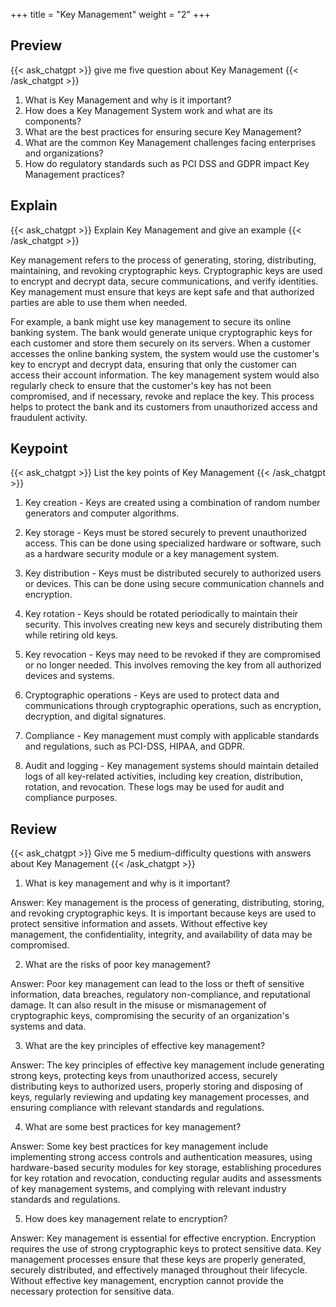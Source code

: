 +++
title = "Key Management"
weight = "2"
+++
## Preview
{{< ask_chatgpt >}}
give me five question about Key Management
{{< /ask_chatgpt >}}

1. What is Key Management and why is it important?
2. How does a Key Management System work and what are its components?
3. What are the best practices for ensuring secure Key Management?
4. What are the common Key Management challenges facing enterprises and organizations?
5. How do regulatory standards such as PCI DSS and GDPR impact Key Management practices?   

## Explain
{{< ask_chatgpt >}}
Explain Key Management and give an example
{{< /ask_chatgpt >}}

Key management refers to the process of generating, storing, distributing, maintaining, and revoking cryptographic keys. Cryptographic keys are used to encrypt and decrypt data, secure communications, and verify identities. Key management must ensure that keys are kept safe and that authorized parties are able to use them when needed.

For example, a bank might use key management to secure its online banking system. The bank would generate unique cryptographic keys for each customer and store them securely on its servers. When a customer accesses the online banking system, the system would use the customer's key to encrypt and decrypt data, ensuring that only the customer can access their account information. The key management system would also regularly check to ensure that the customer's key has not been compromised, and if necessary, revoke and replace the key. This process helps to protect the bank and its customers from unauthorized access and fraudulent activity.   

## Keypoint
{{< ask_chatgpt >}}
List the key points of Key Management
{{< /ask_chatgpt >}}

1. Key creation - Keys are created using a combination of random number generators and computer algorithms.

2. Key storage - Keys must be stored securely to prevent unauthorized access. This can be done using specialized hardware or software, such as a hardware security module or a key management system.

3. Key distribution - Keys must be distributed securely to authorized users or devices. This can be done using secure communication channels and encryption.

4. Key rotation - Keys should be rotated periodically to maintain their security. This involves creating new keys and securely distributing them while retiring old keys.

5. Key revocation - Keys may need to be revoked if they are compromised or no longer needed. This involves removing the key from all authorized devices and systems.

6. Cryptographic operations - Keys are used to protect data and communications through cryptographic operations, such as encryption, decryption, and digital signatures.

7. Compliance - Key management must comply with applicable standards and regulations, such as PCI-DSS, HIPAA, and GDPR.

8. Audit and logging - Key management systems should maintain detailed logs of all key-related activities, including key creation, distribution, rotation, and revocation. These logs may be used for audit and compliance purposes.   

## Review
{{< ask_chatgpt >}}
Give me 5 medium-difficulty questions with answers about Key Management
{{< /ask_chatgpt >}}

1. What is key management and why is it important?

Answer: Key management is the process of generating, distributing, storing, and revoking cryptographic keys. It is important because keys are used to protect sensitive information and assets. Without effective key management, the confidentiality, integrity, and availability of data may be compromised.

2. What are the risks of poor key management?

Answer: Poor key management can lead to the loss or theft of sensitive information, data breaches, regulatory non-compliance, and reputational damage. It can also result in the misuse or mismanagement of cryptographic keys, compromising the security of an organization's systems and data.

3. What are the key principles of effective key management?

Answer: The key principles of effective key management include generating strong keys, protecting keys from unauthorized access, securely distributing keys to authorized users, properly storing and disposing of keys, regularly reviewing and updating key management processes, and ensuring compliance with relevant standards and regulations.

4. What are some best practices for key management?

Answer: Some key best practices for key management include implementing strong access controls and authentication measures, using hardware-based security modules for key storage, establishing procedures for key rotation and revocation, conducting regular audits and assessments of key management systems, and complying with relevant industry standards and regulations.

5. How does key management relate to encryption?

Answer: Key management is essential for effective encryption. Encryption requires the use of strong cryptographic keys to protect sensitive data. Key management processes ensure that these keys are properly generated, securely distributed, and effectively managed throughout their lifecycle. Without effective key management, encryption cannot provide the necessary protection for sensitive data.   

